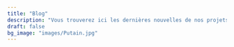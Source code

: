```yaml
---
title: "Blog"
description: "Vous trouverez ici les dernières nouvelles de nos projets, des newsletters régulières ainsi que des billets plus techniques sur les détails des systèmes que nous développons."
draft: false
bg_image: "images/Putain.jpg"
---
```

